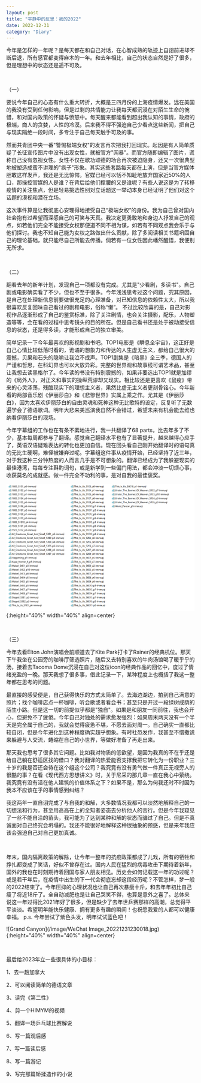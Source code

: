 ```yaml
---
layout: post
title: "平静中的反思：我的2022"
date: 2022-12-31
category: "Diary"
---
```


今年是怎样的一年呢？是每天都在和自己对话，在心智成熟的轨迹上自诩前进却不断后退，所有感官都变得麻木的一年。和去年相比，自己的状态自然是好了很多，但是理想中的状态还是遥不可及。

<!--more-->

&nbsp;&nbsp;

（一）

要说今年自己的心态有什么重大转折，大概是三四月份的上海疫情爆发。远在美国的我没有受到任何影响，但是过剩的共情能力让我每天都沉浸在对陌生生命的惋惜，和对国内政策的怀疑与愤怒中。每天醒来都能看到超出我认知的事情，政府的极端，商人的贪婪，人性的冷漠。后来我不得不强迫自己少看点这些新闻，把自己与现实隔绝一段时间，多专注于自己每天触手可及的事。

然而共青团中央一番"警惕极端女权"的发言再次把我打回现实。起因是有人简单质疑了长征宣传图片中没有出现女性，就被官方"网暴"。而官方随即编辑了图片，谎称自己没有忽视女性。女性不仅在歌功颂德的场合再次被迫隐身，还又一次很典型地被塑造成蛮不讲理的"疯子"形象。其实这些套路每天都在上演，但是当官方媒体胆敢这样发声，我还是无比惊愕。官媒已经可以恬不知耻地放弃国家近50%的人口，那操控官媒的人是谁？在背后给他们撑腰的又是谁呢？有些人说这是为了转移疫情的关注焦点，但是轻易挑选性别对立话题这一举动本身已经证明了他们对这个话题的漠视和潜在立场。

这次事件算是让我彻底心安理得地接受自己“极端女权”的身份。我为自己曾对国内社会抱有过希望而深感自己的可笑与天真。我决定更勇敢地和身边人抒发自己的观点，如若他们完全不能接受女权那便道不同不相为谋，如若有不同观点我会乐于与他们探讨。我也不知自己能为女权之路做出什么贡献，除了多阅读相关书籍巩固自己的理论基础，就只能尽自己所能去传播。倘若有一位女性因此幡然醒悟，我便别无所求。

&nbsp;&nbsp;

（二）

翻看去年的新年计划，发现自己一项都没有完成。尤其是"少看剧，多读书"。自己剧或电影确实看了不少，但也不至于很多。今年浅浅思考过这个问题，究其原因，是自己在处理新信息前要做很充足的心理准备，对已知信息的依赖性太大，所以我很喜欢反复回味自己看过的剧和电影，俗称“懒”。
不过比较欣喜的是，自己对影视作品逐渐形成了自己的鉴赏标准，除了关注剧情，也会关注摄影，配乐，人物塑造等等，会在看的过程中思考镜头的目的所在。但是自己看书还是处于被动接受信息的状态，还是得多读，才能形成自己的独立审美。

简单记录一下今年最喜欢的影视剧和书吧。TOP1电影是《瞬息全宇宙》，这正好是自己心情比较低落时看的，诡谲的想象力和传达的人生虚无主义，都给自己很大的震撼，贝果和石头的隐喻让我泣不成声。TOP1剧集是《暗黑》全三季，德国人的严谨和哲思，在科幻界也可以大放异彩。完整的世界观和故事线可谓艺术品，甚至让我想去读黑格尔了。今年读的书没有特别震撼的，如果非要选出TOP1就是加缪的《局外人》，对正义和事实的操纵荒谬却又现实。相比较还是更喜欢《鼠疫》带来的心灵涤荡，残酷现实下的理想主义者，果然比虚无主义者更刻骨铭心。今年新看的两部音乐剧《伊丽莎白》和《悲惨世界》实属上乘之作。尤其是《伊丽莎白》，因为太喜欢伊丽莎白的自由灵魂和死神这种无比歌特的设定，反复听了无数遍学会了德语歌词。明年大悲来美巡演我自然不会错过，希望未来有机会能去维也纳看伊丽莎白的现场。

今年字幕组的工作也在有条不紊地进行，我一共翻译了68 parts，比去年多了不少，基本每周都参与了翻译。感觉自己翻译水平也有了显著提升，越来越得心应手了，英语汉语疑难表达的转化也更加自信。现在回头看自己刚开始翻译时的语句真的无比生硬啊，难怪被嫌弃过呢。字幕组这件事从疫情开始，已经坚持了近三年，对于我这种三分钟热度的人而言几乎是不可想象的。翻译已经成为了我躲避现实的最佳港湾，每每专注斟酌词句，或是新学到一些偏门用法，都会冲淡一切烦心事，收获莫名的成就感。做一件完全不功利的事，是对自我的最佳褒奖。

![2022NewZMZ](/image/2022SRT.PNG){:height="40%" width="40%" align=center}

&nbsp;&nbsp;

（三）

今年去看Elton John演唱会前顺道去了Kite Park打卡了Rainer的经典机位。那天下午我坐在公园旁的咖啡厅筛选照片，随后又去特别喜欢的牛肉汤馆喝了暖乎乎的汤，接着去Tacoma Dome沉浸在自己对这位icon的经典作品的回忆中，度过了情绪充盈的一晚。那天我想了很多事，借此记录一下，某种程度上也概括了我这一整年都在思考的问题。

最直接的感受便是，自己获得快乐的方式太简单了。去海边湖边，拍到自己满意的照片；找个咖啡店点一杯咖啡，听会歌或者看会书；甚至只是开过一段绿树成荫的陌生小路。但是这一切的前提似乎都是"独自"。如果是和朋友一同前往，我也会开心，但避免不了疲倦。今年自己对独处的需求愈发强烈：如果周末两天没有一个半天是完全属于自己的，我就会觉得疲惫不堪，不愿去面对周一。自己确实一直都比较自闭，但是今年进化到这种程度确实超乎想象。有时社恐发作，我甚至不惜撒谎来躲避与人交流，蜷缩在自己的小世界，等做好准备了再走出来。

那天我也思考了很多其它问题。比如我对物质的低欲望，是因为我真的不在乎还是给自己躺在舒适区找的借口？我对翻译的热爱能否支撑我把它转化为一份职业？三十岁的我是否还会待在这个组这个公司？我究竟有没有勇气做一件真正无视旁人的很酷的事？在看《现代西方思想讲义》时，关于尼采的那几章一直在我心中萦绕。我究竟有没有活在他人建筑的价值体系之下？如果不是，那么为何我还时不时因为我本不应该在乎的事情感到纠结？

我这两年一直自诩完成了与自我的和解，大多数情况我都可以淡然地解释自己的一切想法和行为，甚至用高高在上的全知者姿态去分析他人的言行。但是今年我窥见了一丝不能自洽的苗头，我可能为了达到某种和解的状态而骗过了自己。但是不真诚面对自己终究会坍塌的。我还不能很好地解释这种很抽象的预感，但是来年我应该会强迫自己对自己更加真诚。

&nbsp;&nbsp;

年末，国内隔离政策的解除，让今年一整年的抗疫政策都成了儿戏，所有的牺牲和挣扎都变成了笑话，好似不曾存在过。国内人民在猛烈的病毒攻击下期待着新年，国外的我也在时刻期待着回国与家人朋友相见。历史会如何记载这一年的功过呢？或是若干年后，在疫情中出生的下一代会彻底忘却这段经历呢？不管怎样，梦一般的2022结束了。今年压抑的心理状况也让自己再次暴瘦十斤，和去年年初比自己瘦了将近18斤了。全自动减肥也是让自己哭笑不得，也算是意外之喜了。总体来说这一年过得比2021年好了很多，但是缺少了去年世乒赛那样的高潮，总觉得平平淡淡。希望明年能快乐健康、拥有更多有趣的瞬间！也祝愿我爱的人都可以健康幸福。
p.s. 今年尝试了紫色头发，明年试试蓝色吧！

![Grand Canyon](/image/WeChat Image_20221231230018.jpg){:height="40%" width="40%" align=center}

&nbsp;&nbsp;

最后给2023年立一些很具体的小目标：

1、去一趟加拿大

2、可以阅读简单的德语文章

3、读完《第二性》

4、剪一个HIMYM的视频

5、翻译一场乒乓球比赛解说

6、写一篇观后感

7、写一篇读后感

8、写一篇游记

9、写完那篇矫揉造作的小说
